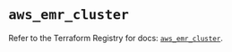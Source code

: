 # `aws_emr_cluster`

Refer to the Terraform Registry for docs: [`aws_emr_cluster`](https://registry.terraform.io/providers/hashicorp/aws/6.11.0/docs/resources/emr_cluster).
